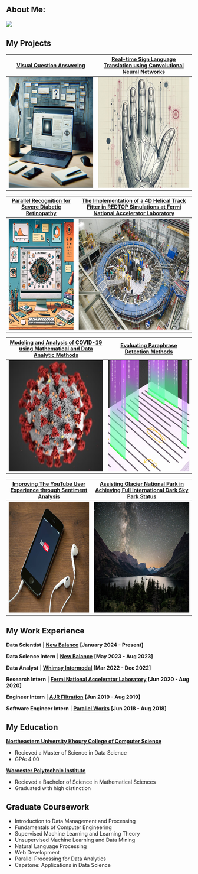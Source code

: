 <h2>  About Me: </h2>

[![](https://img.shields.io/badge/LinkedIn-0077B5?style=for-the-badge&logo=linkedin&logoColor=white)](https://www.linkedin.com/in/larson-ost-b47707192/)

<h2> My Projects </h2> 

| [Visual Question Answering](https://github.com/larsonost/Visual_Question_Answering)| [Real-time Sign Language Translation using Convolutional Neural Networks](https://github.com/larsonost/ASL_Detection_Live)|
| :-:| :-:| 
| [<img src = "https://github.com/larsonost/Images/blob/main/vqa2.jpg" width = 500 height = 300/>](https://github.com/larsonost/Visual_Question_Answering)| [<img src = "https://github.com/larsonost/Images/blob/main/hand2.jpg" width = 400 height = 300/>](https://github.com/larsonost/ASL_Detection_Live)|

| [Parallel Recognition for Severe Diabetic Retinopathy](https://github.com/larsonost/Parallel-Retinopathy-Detection)| [The Implementation of a 4D Helical Track Fitter in REDTOP Simulations at Fermi National Accelerator Laboratory](https://github.com/larsonost/Images/blob/main/WritingSample.pdf)|
| :-:| :-:| 
| [<img src = "https://github.com/larsonost/Images/blob/main/eye.png" width = 400 height = 300/>](https://github.com/larsonost/Parallel-Retinopathy-Detection)| [<img src = "https://github.com/larsonost/Images/blob/main/fermilab%20(1).jpg" width = 500 height = 300/>](https://github.com/larsonost/Images/blob/main/WritingSample.pdf)

| [Modeling and Analysis of COVID-19 using Mathematical and Data Analytic Methods](https://digital.wpi.edu/concern/student_works/n296x2114?locale=en)| [Evaluating Paraphrase Detection Methods](https://github.com/larsonost/CS6120-Project) |
| :-:| :-:| 
| [<img src = "https://github.com/larsonost/Images/blob/main/covid.jpg" width = 400 height = 300/>](https://digital.wpi.edu/concern/student_works/n296x2114?locale=en)| [<img src = "https://github.com/larsonost/Images/blob/main/paraphrase2.jpg" width = 500 height = 300/>](https://github.com/larsonost/CS6120-Project)

| [Improving The YouTube User Experience through Sentiment Analysis](https://github.com/larsonost/Images/blob/main/DS5110_Project_Report.pdf)| [Assisting Glacier National Park in Achieving Full International Dark Sky Park Status](https://digitalwpi.wpi.edu/concern/student_works/kk91fp18n?locale=en) |
| :-:| :-:| 
| [<img src = "https://github.com/larsonost/Images/blob/main/youtube.jpg" width = 400 height = 300/>](https://github.com/larsonost/Images/blob/main/DS5110_Project_Report.pdf)| [<img src = "https://github.com/larsonost/Images/blob/main/gnp.jpg" width = 500 height = 300/>](https://digitalwpi.wpi.edu/concern/student_works/kk91fp18n?locale=en)

<h2> My Work Experience </h2> 

__Data Scientist__ | [__New Balance__](https://www.newbalance.com/) __[January 2024 - Present]__

__Data Science Intern__ | [__New Balance__](https://www.newbalance.com/) __[May 2023 - Aug 2023]__

__Data Analyst__ | [__Whimsy Intermodal__](http://www.whimsytrucking.com/) __[Mar 2022 - Dec 2022]__

__Research Intern__ | [__Fermi National Accelerator Laboratory__](https://www.fnal.gov/) __[Jun 2020 - Aug 2020]__

__Engineer Intern__ | [__AJR Filtration__](https://www.ajrfiltration.com/) __[Jun 2019 - Aug 2019]__

__Software Engineer Intern__ | [__Parallel Works__](https://www.parallelworks.com/) __[Jun 2018 - Aug 2018]__

<h2> My Education </h2> 

[__Northeastern University Khoury College of Computer Science__](https://www.khoury.northeastern.edu)

* Recieved a Master of Science in Data Science
* GPA: 4.00

[__Worcester Polytechnic Institute__](https://www.wpi.edu/) 

* Recieved a Bachelor of Science in Mathematical Sciences
* Graduated with high distinction

<h2> Graduate Coursework </h2> 

* Introduction to Data Management and Processing
* Fundamentals of Computer Engineering
* Supervised Machine Learning and Learning Theory
* Unsupervised Machine Learning and Data Mining
* Natural Language Processing
* Web Development
* Parallel Processing for Data Analytics
* Capstone: Applications in Data Science

